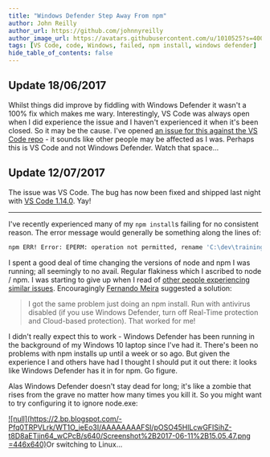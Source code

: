 ```yaml
---
title: "Windows Defender Step Away From npm"
author: John Reilly
author_url: https://github.com/johnnyreilly
author_image_url: https://avatars.githubusercontent.com/u/1010525?s=400&u=294033082cfecf8ad1645b4290e362583b33094a&v=4
tags: [VS Code, code, Windows, failed, npm install, windows defender]
hide_table_of_contents: false
---
```

## Update 18/06/2017

 Whilst things did improve by fiddling with Windows Defender it wasn't a 100% fix which makes me wary. Interestingly, VS Code was always open when I did experience the issue and I haven't experienced it when it's been closed. So it may be the cause. I've opened [an issue for this against the VS Code repo](<https://github.com/Microsoft/vscode/issues/28593>) \- it sounds like other people may be affected as I was. Perhaps this is VS Code and not Windows Defender. Watch that space...

## Update 12/07/2017

The issue was VS Code. The bug has now been fixed and shipped last night with [VS Code 1.14.0](<https://code.visualstudio.com/updates/v1_14>). Yay!

---

I've recently experienced many of my `npm install`s failing for no consistent reason. The error message would generally be something along the lines of:

```sh
npm ERR! Error: EPERM: operation not permitted, rename 'C:\dev\training\drrug\node_modules\.staging\@exponent\ngrok-fc327f2a' -> 'C:\dev\training\drrug\node_modules\@exponent\ngrok'
```

I spent a good deal of time changing the versions of node and npm I was running; all seemingly to no avail. Regular flakiness which I ascribed to node / npm. I was starting to give up when I read of [other people experiencing similar issues](<https://github.com/react-community/create-react-native-app/issues/191#issuecomment-304073970>). Encouragingly [Fernando Meira](<https://github.com/fmeira>) suggested a solution:

> I got the same problem just doing an npm install. Run with antivirus disabled (if you use Windows Defender, turn off Real-Time protection and Cloud-based protection). That worked for me!

I didn't really expect this to work - Windows Defender has been running in the background of my Windows 10 laptop since I've had it. There's been no problems with npm installs up until a week or so ago. But given the experience I and others have had I thought I should put it out there: it looks like Windows Defender has it in for npm. Go figure.

Alas Windows Defender doesn't stay dead for long; it's like a zombie that rises from the grave no matter how many times you kill it. So you might want to try configuring it to ignore node.exe:

[![null](<https://2.bp.blogspot.com/-Pfq0TRPVLrk/WT1O_ieEo3I/AAAAAAAAFSI/pOSO45HlLcwGFISihZ-t8D8aETjjn64_wCPcB/s640/Screenshot%2B2017-06-11%2B15.05.47.png> =446x640)](<https://2.bp.blogspot.com/-Pfq0TRPVLrk/WT1O_ieEo3I/AAAAAAAAFSI/pOSO45HlLcwGFISihZ-t8D8aETjjn64_wCPcB/s1600/Screenshot%2B2017-06-11%2B15.05.47.png>)Or switching to Linux...


